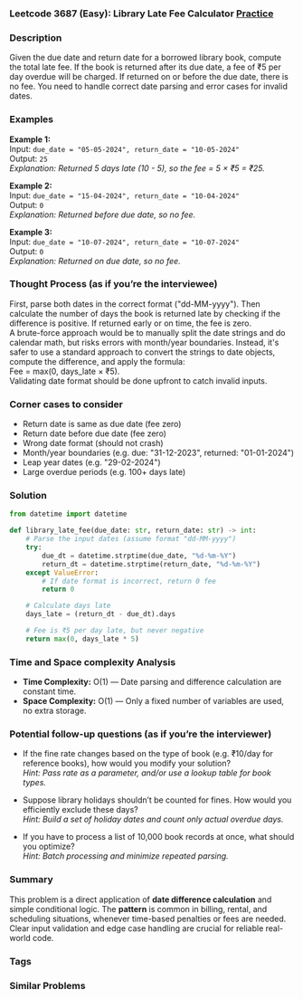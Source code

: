 ### Leetcode 3687 (Easy): Library Late Fee Calculator [Practice](https://leetcode.com/problems/library-late-fee-calculator)

### Description  
Given the due date and return date for a borrowed library book, compute the total late fee. If the book is returned after its due date, a fee of ₹5 per day overdue will be charged. If returned on or before the due date, there is no fee. You need to handle correct date parsing and error cases for invalid dates.

### Examples  

**Example 1:**  
Input: `due_date = "05-05-2024", return_date = "10-05-2024"`  
Output: `25`  
*Explanation: Returned 5 days late (10 - 5), so the fee = 5 × ₹5 = ₹25.*

**Example 2:**  
Input: `due_date = "15-04-2024", return_date = "10-04-2024"`  
Output: `0`  
*Explanation: Returned before due date, so no fee.*

**Example 3:**  
Input: `due_date = "10-07-2024", return_date = "10-07-2024"`  
Output: `0`  
*Explanation: Returned on due date, so no fee.*

### Thought Process (as if you’re the interviewee)  
First, parse both dates in the correct format ("dd-MM-yyyy"). Then calculate the number of days the book is returned late by checking if the difference is positive. If returned early or on time, the fee is zero.  
A brute-force approach would be to manually split the date strings and do calendar math, but risks errors with month/year boundaries. Instead, it's safer to use a standard approach to convert the strings to date objects, compute the difference, and apply the formula:  
Fee = max(0, days_late × ₹5).  
Validating date format should be done upfront to catch invalid inputs.

### Corner cases to consider  
- Return date is same as due date (fee zero)
- Return date before due date (fee zero)
- Wrong date format (should not crash)
- Month/year boundaries (e.g. due: "31-12-2023", returned: "01-01-2024")
- Leap year dates (e.g. "29-02-2024")
- Large overdue periods (e.g. 100+ days late)

### Solution

```python
from datetime import datetime

def library_late_fee(due_date: str, return_date: str) -> int:
    # Parse the input dates (assume format "dd-MM-yyyy")
    try:
        due_dt = datetime.strptime(due_date, "%d-%m-%Y")
        return_dt = datetime.strptime(return_date, "%d-%m-%Y")
    except ValueError:
        # If date format is incorrect, return 0 fee
        return 0

    # Calculate days late
    days_late = (return_dt - due_dt).days

    # Fee is ₹5 per day late, but never negative
    return max(0, days_late * 5)
```

### Time and Space complexity Analysis  

- **Time Complexity:** O(1) — Date parsing and difference calculation are constant time.
- **Space Complexity:** O(1) — Only a fixed number of variables are used, no extra storage.

### Potential follow-up questions (as if you’re the interviewer)  

- If the fine rate changes based on the type of book (e.g. ₹10/day for reference books), how would you modify your solution?  
  *Hint: Pass rate as a parameter, and/or use a lookup table for book types.*

- Suppose library holidays shouldn’t be counted for fines. How would you efficiently exclude these days?  
  *Hint: Build a set of holiday dates and count only actual overdue days.*

- If you have to process a list of 10,000 book records at once, what should you optimize?  
  *Hint: Batch processing and minimize repeated parsing.*

### Summary
This problem is a direct application of **date difference calculation** and simple conditional logic. The **pattern** is common in billing, rental, and scheduling situations, whenever time-based penalties or fees are needed. Clear input validation and edge case handling are crucial for reliable real-world code.

### Tags


### Similar Problems
